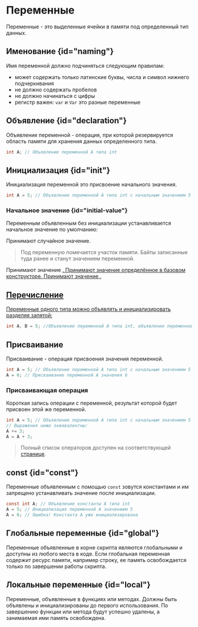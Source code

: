 <show-structure for="chapter,procedure" depth="2"/>

# Переменные

Переменные - это выделенные ячейки в памяти под определенный тип данных.

## Именование {id="naming"}

Имя переменной должно подчиняться следующим правилам:

- может содержать только латинские буквы, числа и символ нижнего подчеркивания
- не должно содержать пробелов
- не должно начинаться с цифры
- регистр важен: `var` и `Var` это разные переменные

## Объявление {id="declaration"}

Объявление переменной - операция, при которой резервируется область памяти для хранения данных определенного типа.

```C#
int A; // Объявление переменной A типа int
```

## Инициализация {id="init"}

Инициализация переменной это присвоение начального значения.

```C#
int A = 5; // Объявление переменной A типа int с начальным значением 5
```

### Начальное значение {id="initial-value"}

Переменным объявленным без инициализации устанавливается начальное значение по умолчанию:

<deflist>
<def id="primitive-default">
<title><a href="data-types.md#primitive"/></title> 
Принимают случайное значение.

> Под переменную помечается участок памяти. Байты записанные туда ранее и станут значением переменной.
</def>
<def>
<title><a href="handle.md"/></title> 
Принимают значение <a href="nil.md" />.
</def>
<def>
<title><a href="class.md"/></title> 
Принимают значение определённое в базовом конструкторе.
</def>
<def>
<title><a href="class-handle.md"/></title> 
Принимают значение <a href="null.md" />.
</def>
</deflist>

## Перечисление

Переменные одного типа можно объявлять и инициализировать разделяя запятой:

```C#
int A, B = 5; //Объявление переменной A типа int, объявление переменной B типа int с начальным значением 5
```

## Присваивание

Присваивание - операция присвоения значения переменной.

```C#
int A = 5; // Объявление переменной A типа int с начальным значением 5
A = 6; // Присваивание переменной A значения 6
```

### Присваивающая операция

Короткая запись операции с переменной, результат которой будет присвоен этой же переменной.

```C#
int A = 5; // Объявление переменной A типа int с начальным значением 5
// Выражения ниже эквивалентны:
A += 3;
A = A + 3;
```

> Полный список операторов доступен на соответствующей [странице](operator.md).

## const {id="const"}

Переменные объявленным с помощью `const` зовутся константами и им запрещено устанавливать значение после
инициализации.

```C#
const int A; // Объявление константы A типа int
A = 5; // Инициализация переменной A значением 5
A = 6; // Ошибка! Константа A уже инициализирована
```

## Глобальные переменные {id="global"}

Переменные объявленные в корне скрипта являются глобальными и доступны из любого места в коде. Если глобальная
переменная содержит ресурс памяти, например строку, ее память освобождается только по завершении работы скрипта.

## Локальные переменные {id="local"}

Переменные, объявленные в функциях или методах. Должны быть объявлены и инициализированы до первого использования. По
завершению функции или метода будут успешно удалены, а занимаемая ими память освобождена.

<a href="https://www.angelcode.com/angelscript/sdk/docs/manual/doc_global_variable.html" />